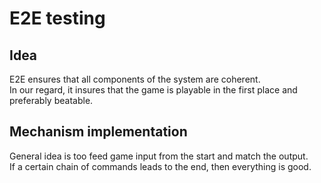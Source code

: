 # E2E testing

## Idea

E2E ensures that all components of the system are coherent.  
In our regard, it insures that the game is playable in the first place and preferably beatable.

## Mechanism implementation

General idea is too feed game input from the start and match the output.  
If a certain chain of commands leads to the end, then everything is good.  
